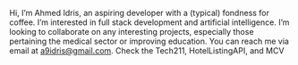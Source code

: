 Hi, I’m Ahmed Idris, an aspiring developer with a (typical) fondness for coffee. 
I’m interested in full stack development and artificial intelligence.
I’m looking to collaborate on any interesting projects, especially those pertaining the medical sector or improving education.
You can reach me via email at a9idris@gmail.com. Check the Tech211, HotelListingAPI, and MCV

<!---
coffeeandcodee/coffeeandcodee is a ✨ special ✨ repository because its `README.md` (this file) appears on your GitHub profile.
You can click the Preview link to take a look at your changes.
--->
